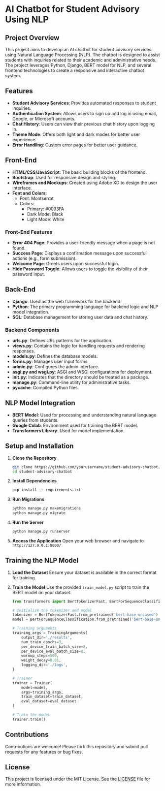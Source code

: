 # AI Chatbot for Student Advisory Using NLP

## Project Overview

This project aims to develop an AI chatbot for student advisory services using Natural Language Processing (NLP). The chatbot is designed to assist students with inquiries related to their academic and administrative needs. The project leverages Python, Django, BERT model for NLP, and several frontend technologies to create a responsive and interactive chatbot system.

## Features

- **Student Advisory Services**: Provides automated responses to student inquiries.
- **Authentication System**: Allows users to sign up and log in using email, Google, or Microsoft accounts.
- **Chat History**: Users can view their previous chat history upon logging in.
- **Theme Mode**: Offers both light and dark modes for better user experience.
- **Error Handling**: Custom error pages for better user guidance.

## Front-End

- **HTML/CSS/JavaScript**: The basic building blocks of the frontend.
- **Bootstrap**: Used for responsive design and styling.
- **Wireframes and Mockups**: Created using Adobe XD to design the user interface.
- **Font and Colors**: 
  - Font: Montserrat
  - Colors: 
    - Primary: #0093FA
    - Dark Mode: Black
    - Light Mode: White

### Front-End Features

- **Error 404 Page**: Provides a user-friendly message when a page is not found.
- **Success Page**: Displays a confirmation message upon successful actions (e.g., form submission).
- **Welcome Page**: Greets users upon successful login.
- **Hide Password Toggle**: Allows users to toggle the visibility of their password input.

## Back-End

- **Django**: Used as the web framework for the backend.
- **Python**: The primary programming language for backend logic and NLP model integration.
- **SQL**: Database management for storing user data and chat history.

### Backend Components

- **urls.py**: Defines URL patterns for the application.
- **views.py**: Contains the logic for handling requests and rendering responses.
- **models.py**: Defines the database models.
- **forms.py**: Manages user input forms.
- **admin.py**: Configures the admin interface.
- **asgi.py and wsgi.py**: ASGI and WSGI configurations for deployment.
- **init.py**: Indicates that the directory should be treated as a package.
- **manage.py**: Command-line utility for administrative tasks.
- **pycache**: Compiled Python files.

## NLP Model Integration

- **BERT Model**: Used for processing and understanding natural language queries from students.
- **Google Colab**: Environment used for training the BERT model.
- **Transformers Library**: Used for model implementation.

## Setup and Installation

1. **Clone the Repository**
   ```bash
   git clone https://github.com/yourusername/student-advisory-chatbot.git
   cd student-advisory-chatbot
   ```

2. **Install Dependencies**
   ```bash
   pip install -r requirements.txt
   ```

3. **Run Migrations**
   ```bash
   python manage.py makemigrations
   python manage.py migrate
   ```

4. **Run the Server**
   ```bash
   python manage.py runserver
   ```

5. **Access the Application**
   Open your web browser and navigate to `http://127.0.0.1:8000/`

## Training the NLP Model

1. **Load the Dataset**
   Ensure your dataset is available in the correct format for training.
   
2. **Train the Model**
   Use the provided `train_model.py` script to train the BERT model on your dataset.
   
   ```python
   from transformers import BertTokenizerFast, BertForSequenceClassification, Trainer, TrainingArguments

   # Initialize the tokenizer and model
   tokenizer = BertTokenizerFast.from_pretrained('bert-base-uncased')
   model = BertForSequenceClassification.from_pretrained('bert-base-uncased')

   # Training arguments
   training_args = TrainingArguments(
       output_dir='./results',
       num_train_epochs=3,
       per_device_train_batch_size=8,
       per_device_eval_batch_size=8,
       warmup_steps=500,
       weight_decay=0.01,
       logging_dir='./logs',
   )

   # Trainer
   trainer = Trainer(
       model=model,
       args=training_args,
       train_dataset=train_dataset,
       eval_dataset=eval_dataset
   )

   # Train the model
   trainer.train()
   ```

## Contributions

Contributions are welcome! Please fork this repository and submit pull requests for any features or bug fixes.

## License

This project is licensed under the MIT License. See the [LICENSE](LICENSE) file for more information.
